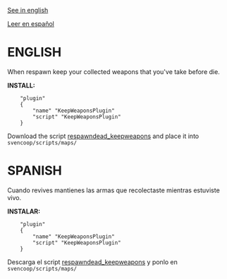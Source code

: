 [See in english](#english)

[Leer en español](#spanish)

# ENGLISH

When respawn keep your collected weapons that you've take before die.

**INSTALL:**
```angelscript
	"plugin"
	{
		"name" "KeepWeaponsPlugin"
		"script" "KeepWeaponsPlugin"
	}
```

Download the script [respawndead_keepweapons](https://github.com/Outerbeast/Entities-and-Gamemodes/blob/master/respawndead_keepweapons.as) and place it into ``svencoop/scripts/maps/``

# SPANISH

Cuando revives mantienes las armas que recolectaste mientras estuviste vivo.

**INSTALAR:**
```angelscript
	"plugin"
	{
		"name" "KeepWeaponsPlugin"
		"script" "KeepWeaponsPlugin"
	}
```

Descarga el script [respawndead_keepweapons](https://github.com/Outerbeast/Entities-and-Gamemodes/blob/master/respawndead_keepweapons.as) y ponlo en ``svencoop/scripts/maps/``